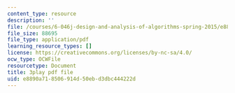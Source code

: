 ```yaml
---
content_type: resource
description: ''
file: /courses/6-046j-design-and-analysis-of-algorithms-spring-2015/e8890a718506914d50ebd3dbc444222d_2g9OSRKJuzM.pdf
file_size: 88695
file_type: application/pdf
learning_resource_types: []
license: https://creativecommons.org/licenses/by-nc-sa/4.0/
ocw_type: OCWFile
resourcetype: Document
title: 3play pdf file
uid: e8890a71-8506-914d-50eb-d3dbc444222d
---
```

